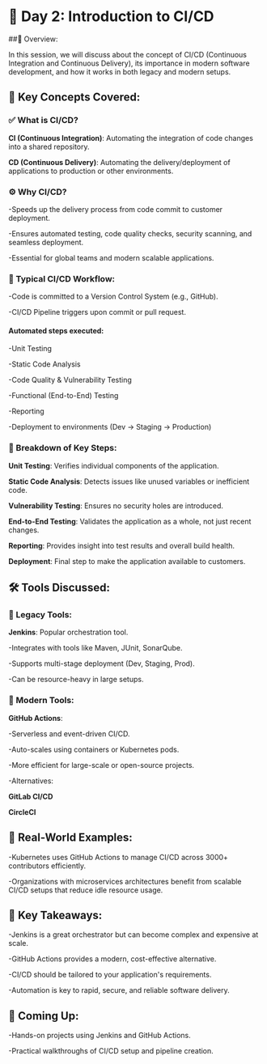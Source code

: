 # 📅 Day 2: Introduction to CI/CD

##📌 Overview:

In this session, we will discuss about the concept of CI/CD (Continuous Integration and Continuous Delivery), its importance in modern software development, and how it works in both legacy and modern setups.

## 🧠 Key Concepts Covered:

### ✅ What is CI/CD?

**CI (Continuous Integration)**: Automating the integration of code changes into a shared repository.

**CD (Continuous Delivery)**: Automating the delivery/deployment of applications to production or other environments.

### ⚙️ Why CI/CD?

-Speeds up the delivery process from code commit to customer deployment.

-Ensures automated testing, code quality checks, security scanning, and seamless deployment.

-Essential for global teams and modern scalable applications.

### 🔁 Typical CI/CD Workflow:

-Code is committed to a Version Control System (e.g., GitHub).

-CI/CD Pipeline triggers upon commit or pull request.

#### Automated steps executed:

-Unit Testing

-Static Code Analysis

-Code Quality & Vulnerability Testing

-Functional (End-to-End) Testing

-Reporting

-Deployment to environments (Dev → Staging → Production)

### 🧪 Breakdown of Key Steps:

**Unit Testing**: Verifies individual components of the application.

**Static Code Analysis**: Detects issues like unused variables or inefficient code.

**Vulnerability Testing**: Ensures no security holes are introduced.

**End-to-End Testing**: Validates the application as a whole, not just recent changes.

**Reporting**: Provides insight into test results and overall build health.

**Deployment**: Final step to make the application available to customers.

## 🛠 Tools Discussed:

### 🔧 Legacy Tools:

**Jenkins**: Popular orchestration tool.

-Integrates with tools like Maven, JUnit, SonarQube.

-Supports multi-stage deployment (Dev, Staging, Prod).

-Can be resource-heavy in large setups.

### 🚀 Modern Tools:

**GitHub Actions**:

-Serverless and event-driven CI/CD.

-Auto-scales using containers or Kubernetes pods.

-More efficient for large-scale or open-source projects.

-Alternatives:

**GitLab CI/CD**

**CircleCI**

## 🧩 Real-World Examples:

-Kubernetes uses GitHub Actions to manage CI/CD across 3000+ contributors efficiently.

-Organizations with microservices architectures benefit from scalable CI/CD setups that reduce idle resource usage.

## 🧠 Key Takeaways:

-Jenkins is a great orchestrator but can become complex and expensive at scale.

-GitHub Actions provides a modern, cost-effective alternative.

-CI/CD should be tailored to your application's requirements.

-Automation is key to rapid, secure, and reliable software delivery.

## 🔮 Coming Up:

-Hands-on projects using Jenkins and GitHub Actions.

-Practical walkthroughs of CI/CD setup and pipeline creation.

